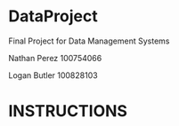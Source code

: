 # DataProject
Final Project for Data Management Systems

Nathan Perez 100754066

Logan Butler 100828103

# INSTRUCTIONS